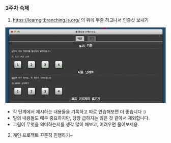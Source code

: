 ### 3주차 숙제



1. https://learngitbranching.js.org/ 의 위에 두줄 하고나서 인증샷 보내기

![image-20201008015918961](images/image-20201008015918961.png)

- 각 단계에서 제시하는 내용들을 기록하고 따로 연습해보면 더 좋습니다 :)
- 밑의 내용들도 매우 중요하지만, 당장 급하지는 않은 것 같아서 제외합니다.
- 그림이 무엇을 의미하는지를 생각 많이 해보고, 어려우면 물어보세용.



2. 개인 프로젝트 꾸준히 진행하기~

